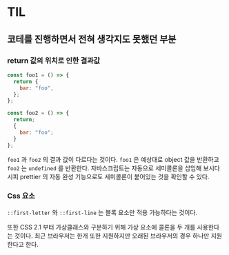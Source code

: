 # TIL

## 코테를 진행하면서 전혀 생각지도 못했던 부분

### return 값의 위치로 인한 결과값

```js
const foo1 = () => {
  return {
    bar: "foo",
  };
};
```

```js
const foo2 = () => {
  return;
  {
    bar: "foo";
  }
};
```

`foo1` 과 `foo2` 의 결과 값이 다르다는 것이다. `foo1` 은 예상대로 object 값을 반환하고 `foo2` 는 `undefined` 를 반환한다. 자바스크립트는 자동으로 세미콜론을 삽입해 보시다시피 prettier 의 자동 완성 기능으로도 세미콜론이 붙어있는 것을 확인할 수 있다.

### Css 요소

`::first-letter` 와 `::first-line` 는 블록 요소만 적용 가능하다는 것이다.

또한 CSS 2.1 부터 가상클래스와 구분하기 위해 가상 요소에 콜론을 두 개를 사용한다는 것이다.
최근 브라우저는 한개 또한 지원하지만 오래된 브라우저의 경우 하나만 지원한다고 한다.
